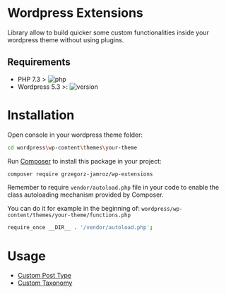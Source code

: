 # Wordpress Extensions

Library allow to build quicker some custom functionalities inside your wordpress theme without using plugins.

## Requirements

- PHP 7.3 > ![php](https://img.shields.io/badge/php-7.3%20>-blue)
- Wordpress 5.3 >: ![version](https://img.shields.io/badge/wordpress-5.3%20>-yellow)


# Installation

Open console in your wordpress theme folder:

```bash
cd wordpress\wp-content\themes\your-theme
```

Run [Composer](https://getcomposer.org) to install this package in your project:

```bash
composer require grzegorz-jamroz/wp-extensions
```

Remember to require `vendor/autoload.php` file in your code to enable the class autoloading mechanism provided by Composer.

You can do it for example in the beginning of:
`wordpress/wp-content/themes/your-theme/functions.php`

```bash
require_once __DIR__ . '/vendor/autoload.php';
```

# Usage

- [Custom Post Type](src/CustomPostType/README.md)
- [Custom Taxonomy](src/CustomTaxonomy/README.md)
